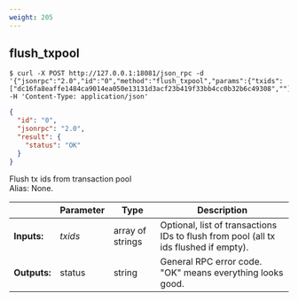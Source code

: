 ```yaml
---
weight: 205
---
```


## **flush_txpool**

```shell
$ curl -X POST http://127.0.0.1:18081/json_rpc -d '{"jsonrpc":"2.0","id":"0","method":"flush_txpool","params":{"txids":["dc16fa8eaffe1484ca9014ea050e13131d3acf23b419f33bb4cc0b32b6c49308",""]}}' -H 'Content-Type: application/json'
```
```json
{
  "id": "0",
  "jsonrpc": "2.0",
  "result": {
    "status": "OK"
  }
}
```
Flush tx ids from transaction pool  
Alias: None.  

|             | Parameter | Type             | Description
| ---         | ---       | ---              | ---
|**Inputs:**  | *txids*   | array of strings | Optional, list of transactions IDs to flush from pool (all tx ids flushed if empty).
|**Outputs:** | status    | string           | General RPC error code. "OK" means everything looks good.

